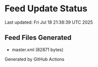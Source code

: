 # Feed Update Status
Last updated: Fri Jul 18 21:38:39 UTC 2025

## Feed Files Generated
- master.xml (82871 bytes)

Generated by GitHub Actions
